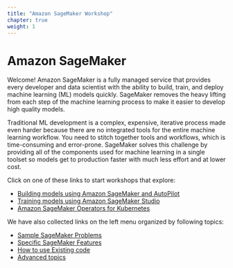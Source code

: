 ```yaml
---
title: "Amazon SageMaker Workshop"
chapter: true
weight: 1
---
```


# Amazon SageMaker

Welcome! Amazon SageMaker is a fully managed service that provides every developer and data scientist with the ability to build, train, and deploy machine learning (ML) models quickly. SageMaker removes the heavy lifting from each step of the machine learning process to make it easier to develop high quality models.

Traditional ML development is a complex, expensive, iterative process made even harder because there are no integrated tools for the entire machine learning workflow. You need to stitch together tools and workflows, which is time-consuming and error-prone. SageMaker solves this challenge by providing all of the components used for machine learning in a single toolset so models get to production faster with much less effort and at lower cost.

Click on one of these links to start workshops that explore:

* [Building models using Amazon SageMaker and AutoPilot](/workshop)
* [Training models using Amazon SageMaker Studio](/workshop-studio-training)
* [Amazon SageMaker Operators for Kubernetes](/workshop-k8s-operators)

We have also collected links on the left menu organized by following topics:

- [Sample SageMaker Problems](/resources/sampleproblems)
- [Specific SageMaker Features](/resources/specificfeatures)
- [How to use Existing code](/resources/useexistingcode)
- [Advanced topics](/resources/advancedtopics)

